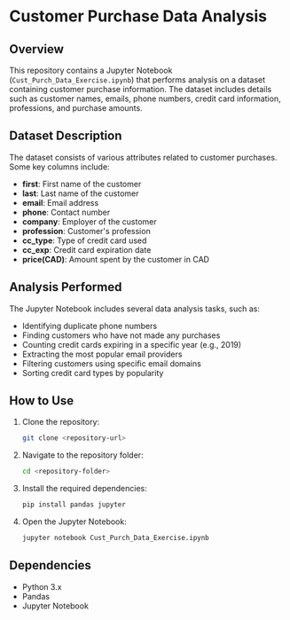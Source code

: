 # Customer Purchase Data Analysis

## Overview
This repository contains a Jupyter Notebook (`Cust_Purch_Data_Exercise.ipynb`) that performs analysis on a dataset containing customer purchase information. The dataset includes details such as customer names, emails, phone numbers, credit card information, professions, and purchase amounts.

## Dataset Description
The dataset consists of various attributes related to customer purchases. Some key columns include:
- **first**: First name of the customer
- **last**: Last name of the customer
- **email**: Email address
- **phone**: Contact number
- **company**: Employer of the customer
- **profession**: Customer's profession
- **cc_type**: Type of credit card used
- **cc_exp**: Credit card expiration date
- **price(CAD)**: Amount spent by the customer in CAD

## Analysis Performed
The Jupyter Notebook includes several data analysis tasks, such as:
- Identifying duplicate phone numbers
- Finding customers who have not made any purchases
- Counting credit cards expiring in a specific year (e.g., 2019)
- Extracting the most popular email providers
- Filtering customers using specific email domains
- Sorting credit card types by popularity

## How to Use
1. Clone the repository:
   ```sh
   git clone <repository-url>
   ```
2. Navigate to the repository folder:
   ```sh
   cd <repository-folder>
   ```
3. Install the required dependencies:
   ```sh
   pip install pandas jupyter
   ```
4. Open the Jupyter Notebook:
   ```sh
   jupyter notebook Cust_Purch_Data_Exercise.ipynb
   ```

## Dependencies
- Python 3.x
- Pandas
- Jupyter Notebook
